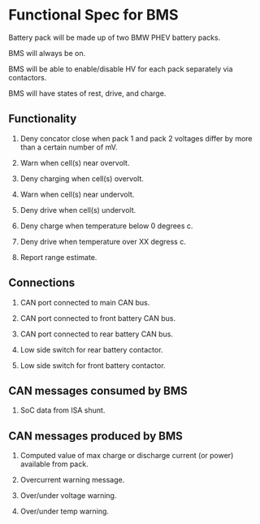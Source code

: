 # Functional Spec for BMS

Battery pack will be made up of two BMW PHEV battery packs.

BMS will always be on.

BMS will be able to enable/disable HV for each pack separately via contactors.

BMS will have states of rest, drive, and charge.

## Functionality

1. Deny concator close when pack 1 and pack 2 voltages differ by more than a
   certain number of mV.

2. Warn when cell(s) near overvolt.

3. Deny charging when cell(s) overvolt.

4. Warn when cell(s) near undervolt.

5. Deny drive when cell(s) undervolt.

6. Deny charge when temperature below 0 degrees c.

7. Deny drive when temperature over XX degress c.

8. Report range estimate.

## Connections

1. CAN port connected to main CAN bus.

2. CAN port connected to front battery CAN bus.

3. CAN port connected to rear battery CAN bus.

4. Low side switch for rear battery contactor.

5. Low side switch for front battery contactor.

## CAN messages consumed by BMS

1. SoC data from ISA shunt.

## CAN messages produced by BMS

1. Computed value of max charge or discharge current (or power) available from
   pack.

2. Overcurrent warning message.

3. Over/under voltage warning.

4. Over/under temp warning.